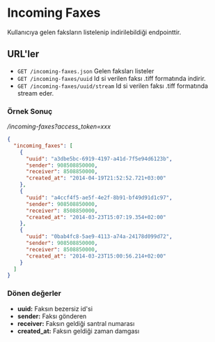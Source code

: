 # Incoming Faxes

Kullanıcıya gelen faksların listelenip indirilebildiği endpointtir.

## URL'ler
* `GET /incoming-faxes.json` Gelen faksları listeler
* `GET /incoming-faxes/uuid` Id si verilen faksı .tiff formatında indirir.
* `GET /incoming-faxes/uuid/stream` Id si verilen faksı .tiff formatında stream eder.

### Örnek Sonuç

*/incoming-faxes?access_token=xxx*

```json
{
  "incoming_faxes": [
    {
      "uuid": "a3dbe5bc-6919-4197-a41d-7f5e94d6123b",
      "sender": 908508850000,
      "receiver": 8508850000,
      "created_at": "2014-04-19T21:52:52.721+03:00"
    },
    {
      "uuid": "a4ccf4f5-ae5f-4e2f-8b91-bf49d91d1c97",
      "sender": 908508850000,
      "receiver": 8508850000,
      "created_at": "2014-03-23T15:07:19.354+02:00"
    },
    {
      "uuid": "0bab4fc8-5ae9-4113-a74a-24178d099d72",
      "sender": 908508850000,
      "receiver": 8508850000,
      "created_at": "2014-03-23T15:00:56.214+02:00"
    }
  ]
}
```


### Dönen değerler

* **uuid:** Faksın bezersiz id'si
* **sender:** Faksı gönderen
* **receiver:** Faksın geldiği santral numarası
* **created_at:** Faksın geldiği zaman damgası
